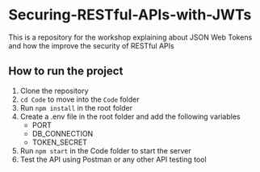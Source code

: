 # Securing-RESTful-APIs-with-JWTs

This is a repository for the workshop explaining about JSON Web Tokens and how the improve the security of RESTful APIs

<!-- Help me create a readme for this project -->
## How to run the project

1. Clone the repository
2. `cd Code` to move into the `Code` folder
3. Run `npm install` in the root folder
4. Create a .env file in the root folder and add the following variables
    - PORT
    - DB_CONNECTION
    - TOKEN_SECRET
5. Run `npm start` in the Code folder to start the server
6. Test the API using Postman or any other API testing tool

<!-- Attribution: https://github.com/weibenfalk/jwtToken-react-express -->